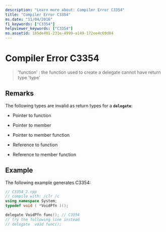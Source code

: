 ```yaml
---
description: "Learn more about: Compiler Error C3354"
title: "Compiler Error C3354"
ms.date: "11/04/2016"
f1_keywords: ["C3354"]
helpviewer_keywords: ["C3354"]
ms.assetid: 185de401-231e-4999-a149-172ee4c69d84
---
```

# Compiler Error C3354

> 'function' : the function used to create a delegate cannot have return type 'type'

## Remarks

The following types are invalid as return types for a **`delegate`**:

- Pointer to function

- Pointer to member

- Pointer to member function

- Reference to function

- Reference to member function

## Example

The following example generates C3354:

```cpp
// C3354_2.cpp
// compile with: /clr /c
using namespace System;
typedef void ( *VoidPfn )();

delegate VoidPfn func(); // C3354
// try the following line instead
// delegate  void func();
```
